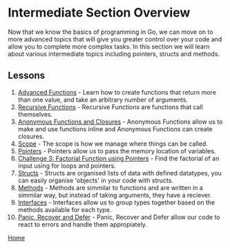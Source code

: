 # Intermediate Section Overview

Now that we know the basics of programming in Go, we can move on to more advanced topics that will give you greater control over your code and allow you to complete more complex tasks. In this section we will learn about various intermediate topics including pointers, structs and methods.

## Lessons

1. [Advanced Functions](adv-func/adv-func.md) - Learn how to create functions that return more than one value, and take an arbitrary number of arguments.
1. [Recursive Functions](recursive-functions/recursive-functions.md) - Recursive Functions are functions that call themselves.
1. [Anonymous Functions and Closures](anonymous-functions-closures/anonymous-functions-closures.md) - Anonymous Functions allow us to make and use functions inline and Anonymous Functions can create closures.
1. [Scope](scope/scope.md) - The scope is how we manage where things can be called.
1. [Pointers](pointers/pointers.md) - Pointers allow us to pass the memory location of variables.
1. [Challenge 3: Factorial Function using Pointers](../challenges/intermediate/factorial-function/factorial-function.md) - Find the factorial of an input using for loops and pointers.
1. [Structs](structs/structs.md) - Structs are organised lists of data with defined datatypes, you can easily organise 'objects' in your code with structs.
1. [Methods](methods/methods.md) - Methods are simmilar to functions and are written in a simmilar way, but instead of taking arguments, they have a reciever.
1. [Interfaces](interfaces/interfaces.md) - Interfaces allow us to group types together based on the methods available for each type.
1. [Panic, Recover and Defer](panic-recover-defer/panic-recover-defer.md) - Panic, Recover and Defer allow our code to react to errors and handle them appropiately.

[Home](../README.md)
